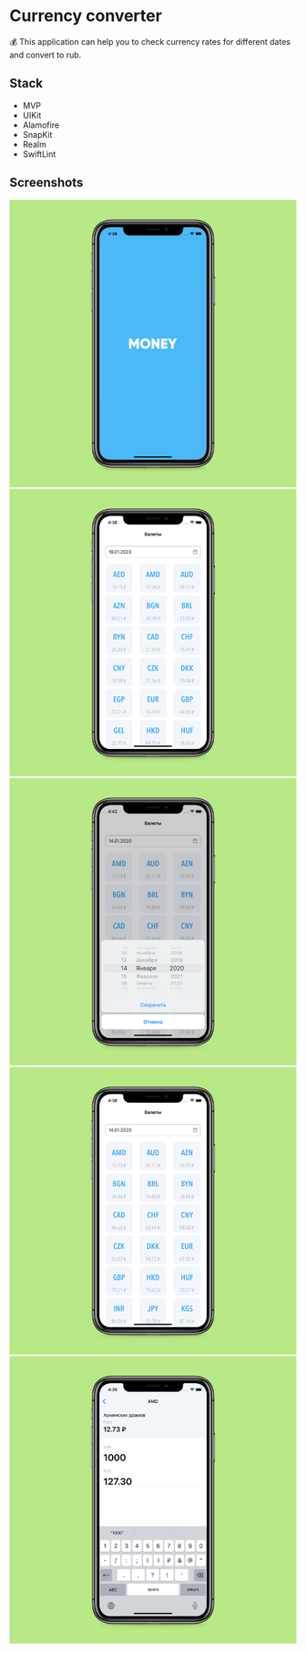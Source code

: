 # Currency converter
💰 This application can help you to check currency rates for different dates and convert to rub.

## Stack
* MVP
* UIKit
* Alamofire
* SnapKit
* Realm 
* SwiftLint

## Screenshots
![alt text](Screenshots/image1.png "Launch screen")![alt text](Screenshots/image2.png "Currency rates shedule")
![alt text](Screenshots/image3.png "Date selector")![alt text](Screenshots/image4.png "Currency rate for selected date")
![alt text](Screenshots/image5.png "Currency converter")
